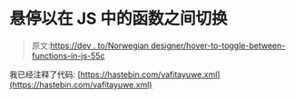 # 悬停以在 JS 中的函数之间切换

> 原文:[https://dev . to/Norwegian designer/hover-to-toggle-between-functions-in-js-55c](https://dev.to/norwegiandesigner/hover-to-toggle-between-functions-in-js-55c)

我已经注释了代码:
[https://hastebin.com/vafitayuwe.xml](https://hastebin.com/vafitayuwe.xml)